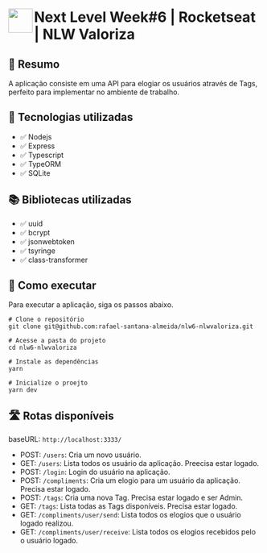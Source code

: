 # <img src="https://nextlevelweek.com/favicon.ico" align="left" height="48" width="48" > Next Level Week#6 | Rocketseat | NLW Valoriza

## :memo: Resumo
A aplicação consiste em uma API para elogiar os usuários através de Tags, perfeito para implementar no ambiente de trabalho.


## :wrench: Tecnologias utilizadas
* :white_check_mark: Nodejs
* :white_check_mark: Express
* :white_check_mark: Typescript
* :white_check_mark: TypeORM
* :white_check_mark: SQLite


## :books: Bibliotecas utilizadas
* :white_check_mark: uuid
* :white_check_mark: bcrypt
* :white_check_mark: jsonwebtoken
* :white_check_mark: tsyringe
* :white_check_mark: class-transformer

## :rocket: Como executar
Para executar a aplicação, siga os passos abaixo.
```
# Clone o repositório
git clone git@github.com:rafael-santana-almeida/nlw6-nlwvaloriza.git

# Acesse a pasta do projeto
cd nlw6-nlwvaloriza

# Instale as dependências
yarn

# Inicialize o proejto
yarn dev
```

## 🛣️ Rotas disponíveis
baseURL: ```http://localhost:3333/```

* POST: ```/users```: Cria um novo usuário.
* GET: ```/users```: Lista todos os usuário da aplicação. Preecisa estar logado.
* POST: ```/login```: Login do usuário na aplicação. 
* POST: ```/compliments```: Cria um elogio para um usuário da aplicação. Precisa estar logado.
* POST: ```/tags```: Cria uma nova Tag. Precisa estar logado e ser Admin. 
* GET: ```/tags```: Lista todas as Tags disponíveis. Precisa estar logado.
* GET: ```/compliments/user/send```: Lista todos os elogios que o usuário logado realizou.
* GET: ```/compliments/user/receive```: Lista todos os elogios recebidos pelo o usuário logado.
